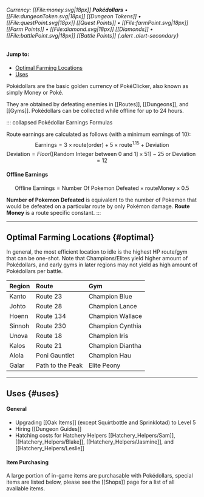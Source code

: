 ###### Currency: [[File:money.svg|18px]] **Pokédollars** • [[File:dungeonToken.svg|18px]] [[Dungeon Tokens]] • [[File:questPoint.svg|18px]] [[Quest Points]] • [[File:farmPoint.svg|18px]] [[Farm Points]] • [[File:diamond.svg|18px]]  [[Diamonds]] • [[File:battlePoint.svg|18px]] [[Battle Points]] {.alert .alert-secondary}

#### Jump to:
* [Optimal Farming Locations](#optimal)
* [Uses](#uses)

Pokédollars are the basic golden currency of PokéClicker, also known as simply Money or Poké.

They are obtained by defeating enemies in [[Routes]], [[Dungeons]], and [[Gyms]]. Pokédollars can be collected while offline for up to 24 hours.

::: collapsed Pokédollar Earnings Formulas

Route earnings are calculated as follows (with a minimum earnings of 10):
$$ \text{Earnings} = 3 \times \text{route}(\text{order}) + 5 \times \text{route}^{1.15} + \text{Deviation} $$
$$ \text{Deviation} = Floor([\text{Random Integer between 0 and 1}] \times 51) - 25 \text{ or } \text{Deviation} = 12 $$
#### Offline Earnings
$$ \text{Offline Earnings} = \text{Number Of Pokemon Defeated} \times \text{routeMoney} \times 0.5 $$

**Number of Pokemon Defeated** is equivalent to the number of Pokemon that would be defeated on a particular route by only Pokémon damage.
**Route Money** is a route specific constant.
:::

---

## Optimal Farming Locations {#optimal}
In general, the most efficient location to idle is the highest HP route/gym that can be one-shot. Note that Champions/Elites yield higher amount of Pokédollars, and early gyms in later regions may not yield as high amount of Pokédollars per battle.

Region | Route | Gym
:--- | :--- |:---
Kanto | Route 23 | Champion Blue
Johto | Route 28 | Champion Lance
Hoenn | Route 134 | Champion Wallace
Sinnoh | Route 230 | Champion Cynthia
Unova | Route 18 | Champion Iris
Kalos | Route 21 | Champion Diantha
Alola | Poni Gauntlet | Champion Hau
Galar | Path to the Peak | Elite Peony

---

## Uses {#uses}
#### General
* Upgrading [[Oak Items]] (except Squirtbottle and Sprinklotad) to Level 5
* Hiring [[Dungeon Guides]]
* Hatching costs for Hatchery Helpers [[Hatchery_Helpers/Sam]], [[Hatchery_Helpers/Blake]], [[Hatchery_Helpers/Jasmine]], and [[Hatchery_Helpers/Leslie]]

#### Item Purchasing
A large portion of in-game items are purchasable with Pokédollars, special items are listed below, please see the [[Shops]] page for a list of all available items.